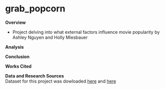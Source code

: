 # grab_popcorn </br>
**Overview**</br>
* Project delving into what external factors influence movie popularity by Ashley Nguyen and Holly Miesbauer </br>

**Analysis** </br>


**Conclusion** </br>



**Works Cited**</br>



**Data and Research Sources** </br>
Dataset for this project was dowloaded [here](https://www.kaggle.com/datasets/rounakbanik/the-movies-dataset?select=ratings.csv) and [here](https://www.omdbapi.com/) </br>




